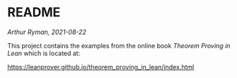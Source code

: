 # README

*Arthur Ryman, 2021-08-22*

This project contains the examples from the online book
*Theorem Proving in Lean* which is located at:

https://leanprover.github.io/theorem_proving_in_lean/index.html

